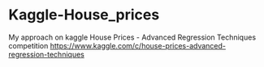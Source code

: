 # Kaggle-House_prices
My approach on kaggle House Prices - Advanced Regression Techniques competition https://www.kaggle.com/c/house-prices-advanced-regression-techniques
